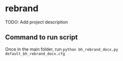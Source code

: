 # rebrand
TODO: Add project description

## Command to run script
Once in the main folder, run `python bh_rebrand_docx.py default_bh_rebrand_docx.cfg`
